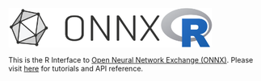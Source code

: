 <p align="left"><img width="60%" src="vignettes/imgs/ONNX_logo_main.png"/><img width="20%" src="vignettes/imgs/Rlogo.png"/></p>

This is the R Interface to [Open Neural Network Exchange (ONNX)](https://onnx.ai/). Please visit [here](http://onnx.ai/onnx-r) for tutorials and API reference.
